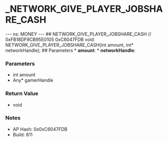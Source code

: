 # _NETWORK_GIVE_PLAYER_JOBSHARE_CASH

--- ns: MONEY --- ## NETWORK_GIVE_PLAYER_JOBSHARE_CASH  // 0xFB18DF9CB95E0105 0xC6047FDB void NETWORK_GIVE_PLAYER_JOBSHARE_CASH(int amount, int* networkHandle);   ## Parameters * **amount**: * **networkHandle**:

### Parameters
* int amount
* Any* gamerHandle

### Return Value
* void

### Notes
* AP Hash: 0x0xC6047FDB
* Build: 811

